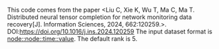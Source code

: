 This code comes from the paper <Liu C, Xie K, Wu T, Ma C, Ma T. Distributed neural tensor completion for network monitoring data recovery[J]. Information Sciences, 2024, 662:120259.>. DOI:https://doi.org/10.1016/j.ins.2024.120259
The input dataset format is <node::node::time::value>.
The default rank is 5.
